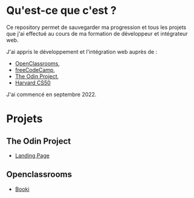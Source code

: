 # Qu'est-ce que c'est ?

Ce repository permet de sauvegarder ma progression et tous les projets que j'ai effectué au cours de ma formation de développeur et intégrateur web.

J'ai appris le développement et l'intégration web auprès de :
- [OpenClassrooms](https://openclassrooms.com),
- [freeCodeCamp](https://freecodecamp.org),
- [The Odin Project](https://theodinproject.com),
- [Harvard CS50](https://cs50.harvard.edu/web/2020/)

J'ai commencé en septembre 2022.

# Projets 
## The Odin Project

- [Landing Page](https://trrb.github.io/formation/odin/landing-page/index.html)

## Openclassrooms

- [Booki](https://trrb.xyz/formation/openclassrooms/booki/index.html)
